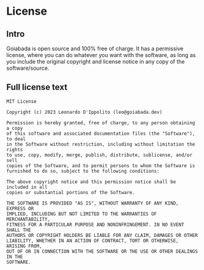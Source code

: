 # License

## Intro

Goiabada is open source and 100% free of charge. It has a permissive license, where you can do whatever you want with the software, as long as you include the original copyright and license notice in any copy of the software/source.

## Full license text

```
MIT License

Copyright (c) 2023 Leonardo D'Ippolito (leo@goiabada.dev)

Permission is hereby granted, free of charge, to any person obtaining a copy
of this software and associated documentation files (the "Software"), to deal
in the Software without restriction, including without limitation the rights
to use, copy, modify, merge, publish, distribute, sublicense, and/or sell
copies of the Software, and to permit persons to whom the Software is
furnished to do so, subject to the following conditions:

The above copyright notice and this permission notice shall be included in all
copies or substantial portions of the Software.

THE SOFTWARE IS PROVIDED "AS IS", WITHOUT WARRANTY OF ANY KIND, EXPRESS OR
IMPLIED, INCLUDING BUT NOT LIMITED TO THE WARRANTIES OF MERCHANTABILITY,
FITNESS FOR A PARTICULAR PURPOSE AND NONINFRINGEMENT. IN NO EVENT SHALL THE
AUTHORS OR COPYRIGHT HOLDERS BE LIABLE FOR ANY CLAIM, DAMAGES OR OTHER
LIABILITY, WHETHER IN AN ACTION OF CONTRACT, TORT OR OTHERWISE, ARISING FROM,
OUT OF OR IN CONNECTION WITH THE SOFTWARE OR THE USE OR OTHER DEALINGS IN THE
SOFTWARE.
```